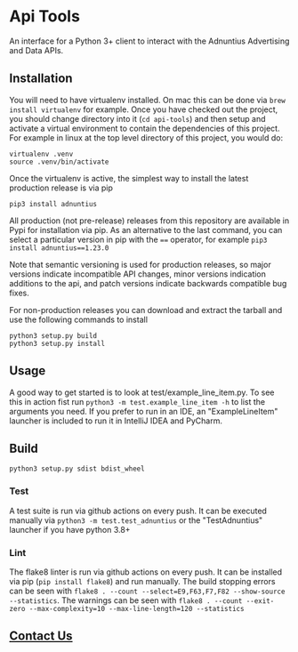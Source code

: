 # Api Tools

An interface for a Python 3+ client to interact with the Adnuntius Advertising and Data APIs. 

## Installation

You will need to have virtualenv installed. On mac this can be done via `brew install virtualenv` for example.
Once you have checked out the project, you should change directory into it (`cd api-tools`) and then setup and 
activate a virtual environment to contain the dependencies of this project. For example in linux at the top 
level directory of this project, you would do:
```
virtualenv .venv
source .venv/bin/activate
```

Once the virtualenv is active, the simplest way to install the latest production release is via pip
```
pip3 install adnuntius
```
All production (not pre-release) releases from this repository are available in Pypi for installation via pip.
As an alternative to the last command, you can select a particular version in pip with the `==` operator, 
for example `pip3 install adnuntius==1.23.0`

Note that semantic versioning is used for production releases, so major versions indicate incompatible API changes, 
minor versions indication additions to the api, and patch versions indicate backwards compatible bug fixes.

For non-production releases you can download and extract the tarball and use the following commands to install
```
python3 setup.py build
python3 setup.py install
```

## Usage

A good way to get started is to look at test/example_line_item.py. 
To see this in action fist run `python3 -m test.example_line_item -h` to list the arguments you need. 
If you prefer to run in an IDE, an "ExampleLineItem" launcher is included to run it in IntelliJ IDEA and PyCharm.

## Build

`python3 setup.py sdist bdist_wheel`

### Test

A test suite is run via github actions on every push. 
It can be executed manually via `python3 -m test.test_adnuntius` or the "TestAdnuntius" launcher if you have python 3.8+

### Lint

The flake8 linter is run via github actions on every push.
It can be installed via pip (`pip install flake8`) and run manually.
The build stopping errors can be seen with `flake8 . --count --select=E9,F63,F7,F82 --show-source --statistics`.
The warnings can be seen with `flake8 . --count --exit-zero --max-complexity=10 --max-line-length=120 --statistics`

## [Contact Us](https://adnuntius.com/contact/)
